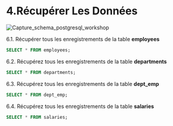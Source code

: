 # 4.Récupérer Les Données

![Capture_schema_postgresql_workshop](https://user-images.githubusercontent.com/73080397/212012695-c77b9361-fc08-48bc-8766-65a50367eab0.PNG)


6.1. Récupérer tous les enregistrements de la table **employees**
```sql
SELECT * FROM employees;
```
6.2. Récupérez tous les enregistrements de la table **departments**
```sql
SELECT * FROM departments;
```
6.3. Récupérez tous les enregistrements de la table **dept_emp**
```sql
SELECT * FROM dept_emp;
```
6.4. Récupérez tous les enregistrements de la table **salaries**
```sql
SELECT * FROM salaries;
```
